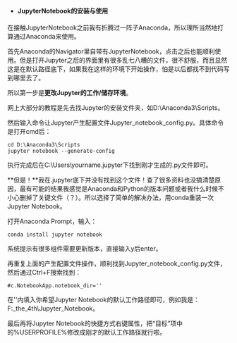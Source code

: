 * #### JupyterNotebook的安装与使用
在接触JupyterNotebook之前我有折腾过一阵子Anaconda，所以理所当然地打算通过Anaconda来使用。

首先Anaconda的Navigator里自带有JupyterNotebook，点击之后也能顺利使用。但是打开Jupyter之后的界面里有很多乱七八糟的文件，很不舒服，而且显然这是在默认路径底下，如果我在这样的环境下开始操作，怕是以后都找不到代码写到哪里去了。

所以第一步是**更改Jupyter的工作/储存环境**。

网上大部分的教程是先去找Jupyter的安装文件夹，如D:\Anaconda3\Scripts。

然后输入命令让Jupyter产生配置文件Jupyter_notebook_config.py。具体命令是打开cmd后：
```
cd D:\Anaconda3\Scripts
jupyter notebook --generate-config
```
执行完成后在C:\Users\yourname\.jupyter下找到刚才生成的.py文件即可。

**但是！**我在.jupyter底下并没有找到这个文件！查了很多资料也没搞清楚原因，最有可能的结果我感觉是Anaconda和Python的版本问题或者我什么时候不小心删掉了关键文件（？）。所以选择了简单的解决办法，用conda重装一次Jupyter Notebook。

打开Anaconda Prompt，输入：
```
conda install jupyter notebook
```
系统提示有很多组件需要更新版本，直接输入y后enter。

再重复上面的产生配置文件操作，顺利找到Jupyter_notebook_config.py文件，然后通过Ctrl+F搜索找到：
```
#c.NotebookApp.notebook_dir=''
```
在''内填入你希望Jupyter Notebook的默认工作路径即可，例如我是：F:\_the_4th\Jupyter_Notebook。

最后再将Jupyter Notebook的快捷方式右键属性，把“目标”项中的%USERPROFILE%修改成刚才的默认工作路径就行啦。
